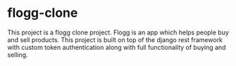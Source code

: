 # flogg-clone


This project is a flogg clone project. Flogg is an app which helps people buy and sell products.
This project is built on top of the django  rest framework with custom token authentication along with full functionality of buying and selling.

